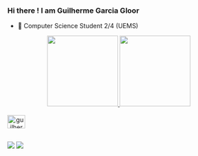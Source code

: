 ### Hi there !  I am Guilherme Garcia Gloor 

- 🔭 Computer Science Student 2/4 (UEMS)
 
<div align="center">
  <a href="https://github.com/guilhermeggloor">
  <img height="160em" src="https://github-readme-stats.vercel.app/api?username=guilhermeggloor&show_icons=true&theme=dark&include_all_commits=true&count_private=true"/>
  <img height="160em" src="https://github-readme-stats.vercel.app/api/top-langs/?username=guilhermeggloor&layout=compact&langs_count=7&theme=dark"/>
</div>
 <div style="display: inline_block"><br>
  <imt align="center" alt="guilhermegglor-c"
src="https://cdn.jsdelivr.net/gh/devicons/devicon/icons/c/c-original.svg" width="40" height="30" />
  <img align="center" alt="guilhermeggloor-Python" src="https://cdn.jsdelivr.net/gh/devicons/devicon/icons/python/python-original.svg" width="40" height="30" />
</div>
  
  ##
  
  <div> 
  <a href="https://instagram.com/gloorguilherme" target="_blank"><img src="https://img.shields.io/badge/-Instagram-%23E4405F?style=for-the-badge&logo=instagram&logoColor=white" target="_blank"></a>
  <a href = "mailto:guilhermegloor8@gmail.com"><img src="https://img.shields.io/badge/-Gmail-%23333?style=for-the-badge&logo=gmail&logoColor=white" target="_blank"></a>
 
</div>
  
  
  
  
